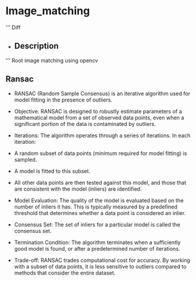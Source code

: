 # Image_matching

''' Diff
- ## Description
'''
Root image matching using opencv

## Ransac


- RANSAC (Random Sample Consensus) is an iterative algorithm used for model fitting in the presence of outliers.


- Objective: RANSAC is designed to robustly estimate parameters of a mathematical model from a set of observed data points, even when a significant portion of the data is contaminated by outliers.


- Iterations: The algorithm operates through a series of iterations. In each iteration:

- A random subset of data points (minimum required for model fitting) is sampled.

- A model is fitted to this subset.

- All other data points are then tested against this model, and those that are consistent with the model (inliers) are identified.

- Model Evaluation: The quality of the model is evaluated based on the number of inliers it has. This is typically measured by a predefined threshold that determines whether a data point is considered an inlier.

- Consensus Set: The set of inliers for a particular model is called the consensus set.

- Termination Condition: The algorithm terminates when a sufficiently good model is found, or after a predetermined number of iterations.

- Trade-off: RANSAC trades computational cost for accuracy. By working with a subset of data points, it is less sensitive to outliers compared to methods that consider the entire dataset.
